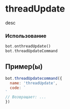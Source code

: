 # threadUpdate
desc
### Использование
```php
bot.onthreadUpdate()
bot.threadUpdateCommand
```
## Пример(ы)

```javascript
bot.threadUpdatecommand({
  name: 'threadUpdate',
  code: `
`
// Возвращает: ...
})
```